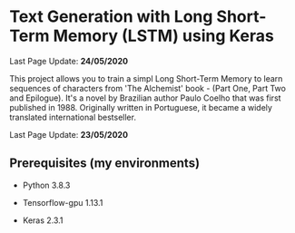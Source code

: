# Text Generation with Long Short-Term Memory (LSTM) using Keras

Last Page Update: **24/05/2020**


 This project allows you to train a simpl Long Short-Term Memory to learn sequences of characters from 'The Alchemist' book -  (Part One, Part Two and Epilogue). It's a novel by Brazilian author Paulo Coelho that was first published in 1988. Originally written in Portuguese, it became a widely translated international bestseller.
 
 
 Last Page Update: **23/05/2020**
 
 ## Prerequisites (my environments)
 
 * Python 3.8.3 
 
 * Tensorflow-gpu 1.13.1
 
 * Keras 2.3.1 
